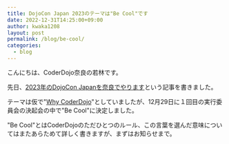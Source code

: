 ```yaml
---
title: DojoCon Japan 2023のテーマは"Be Cool"です
date: 2022-12-31T14:25:00+09:00
author: kwaka1208
layout: post
permalink: /blog/be-cool/
categories:
  - blog
---
```

こんにちは、CoderDojo奈良の若林です。

先日、[2023年のDojoCon Japanを奈良でやります](/blog/dojocon-japan-2023-in-nara/)という記事を書きました。

テーマは仮で"[Why CoderDojo](/blog/why-coderdojo/)"としていましたが、12月29日に１回目の実行委員会の決起会の中で"Be Cool"に決定しました。

"Be Cool"とはCoderDojoのただひとつのルール、この言葉を選んだ意味についてはまたあらためて詳しく書きますが、まずはお知らせまで。

